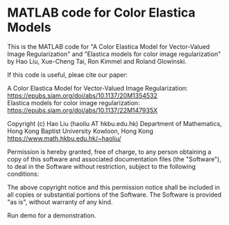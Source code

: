 # MATLAB code for Color Elastica Models

This is the MATLAB code for "A Color Elastica Model for Vector-Valued Image Regularization" and "Elastica models for color image regularization" by Hao Liu, Xue-Cheng Tai, Ron Kimmel and Roland Glowinski.

If this code is useful, pleae cite our paper:

A Color Elastica Model for Vector-Valued Image Regularization: https://epubs.siam.org/doi/abs/10.1137/20M1354532 <br />
Elastica models for color image regularization: https://epubs.siam.org/doi/abs/10.1137/22M147935X

Copyright (c) Hao Liu (haoliu AT hkbu.edu.hk)
Department of Mathematics,
Hong Kong Baptist University
Kowloon, Hong Kong
https://www.math.hkbu.edu.hk/~haoliu/

Permission is hereby granted, free of charge, to any person obtaining a copy of this software and associated documentation files (the "Software"), to deal in the Software without restriction, subject to the following conditions:

The above copyright notice and this permission notice shall be included in all copies or substantial portions of the Software. The Software is provided "as is", without warranty of any kind.


Run demo for a demonstration.
